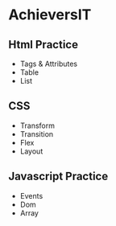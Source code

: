 # AchieversIT


## Html Practice
- Tags & Attributes
- Table 
- List


## CSS
- Transform
- Transition
- Flex
- Layout

## Javascript Practice
- Events
- Dom
- Array


